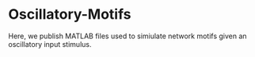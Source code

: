 # Oscillatory-Motifs

Here, we publish MATLAB files used to simiulate network motifs given an oscillatory input stimulus. 
